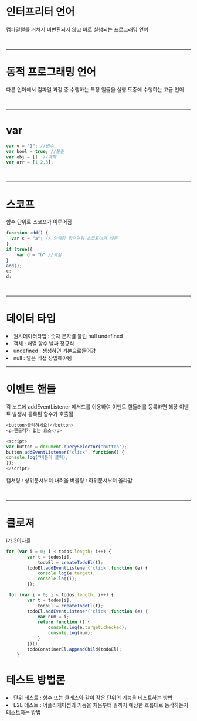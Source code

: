 # 인터프리터 언어

컴파일럴를 거쳐서 비변환되지 않고 바로 실행되는 프로그래밍 언어

<br/>

----

# 동적 프로그래밍 언어 

다른 언어에서 컴파일 과정 중 수행하는 특정 일들을 실행 도중에 수행하는 고급 언어

<br/>

---

# var 

```javascript
var v = "1"; //변수
var bool = true; //불린
var obj = {}; //객체
var arr = [1,2,3];
```

<br/>

---

# 스코프

함수 단위로 스코프가 이루어짐

```javascript
function add() {
  var c = "a"; // 안찍힘 함수단위 스코프이기 때문
}
if (true){
    var d = "b" //찍힘 
}
add();
c;
d;
```

<br/>

---

# 데이터 타입

<li> 원시데이터타입 : 숫자 문자열 불린 null undefined
<li> 객체 : 배열 함수 날짜 정규식 
<li> undefined : 생성하면 기본으로들어감
<li> null : 널은 직접 장입해야됨

<br/>

---

# 이벤트 핸들

각 노드에 addEventListener 메서드를 이용하여 이벤트 핸들러를 등록하면 해당 이벤트 발생시 등록된 함수가 호출됨

```javascript
<button>클릭하세요!</button>
<p>핸들러가 없는 요소</p>

<script>
var button = document.querySelector("button");
button.addEventListener("click", function() {
console.log("버튼이 클릭);
});
</script>
```

캡쳐링 : 상위문서부터 내려옮
버블링 : 하위문서부터 올라감


<br/>

---

# 클로져

i가 3이나옮

```javascript
for (var i = 0; i < todos.length; i++) {
        var t = todos[i],
            todoEl = createTodoEl(t);
        todoEl.addEventListener('click',function (e) {
            console.log(e.target);
            console.log(i);
        });
```

```javascript
 for (var i = 0; i < todos.length; i++) {
        var t = todos[i],
            todoEl = createTodoEl(t);
        todoEl.addEventListener('click',function (e) {
            var num = i;
            return function () {
                console.log(e.target.checked);
                console.log(num);
            }
        })();
        todoConatinerEl.appendChild(todoEl);
    }
```

# 테스트 방법론

<li> 단위 테스트 : 함수 또는 클래스와 같이 작은 단위의 기능을 테스트하는 방법
<li> E2E 테스트 : 어플리케이션의 기능을 처음부터 끝까지 예상한 흐름대로 동작하는지 테스트하는 방법

